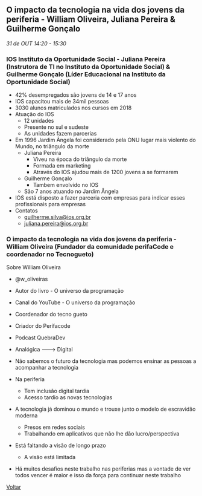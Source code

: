 
## O impacto da tecnologia na vida dos jovens da periferia - William Oliveira, Juliana Pereira & Guilherme Gonçalo
_31 de OUT 14:20 - 15:30_

### IOS Instituto da Oportunidade Social - Juliana Pereira (Instrutora de TI no Instituto da Oportunidade Social) & Guilherme Gonçalo (Líder Educacional na Instituto da Oportunidade Social)
* 42% desempregados são jovens de 14 e 17 anos
* IOS capacitou mais de 34mil pessoas
* 3030 alunos matriculados nos cursos em 2018
* Atuação do IOS
    * 12 unidades
    * Presente no sul e sudeste
    * As unidades fazem parcerias 
* Em 1996 Jardim Ângela foi considerado pela ONU lugar mais violento do Mundo, no triângulo da morte
    * Juliana Pereira
        * Viveu na época do triângulo da morte
        * Formada em marketing
        * Através do IOS ajudou mais de 1200 jovens a se formarem
    * Guilherme Gonçalo
        * Tambem envolvido no IOS
    * São 7 anos atuando no Jardim Ângela
* IOS está disposto a fazer parceria com empresas para indicar esses profissionais para empresas
* Contatos
    * guilherme.silva@ios.org.br
    * juliana.pereira@ios.org.br

### O impacto da tecnologia na vida dos jovens da periferia - William Oliveira (Fundador da comunidade perifaCode e coordenador no Tecnogueto)

Sobre William Oliveira
* @w_oliveiras
* Autor do livro - O universo da programação
* Canal do YouTube - O universo da programação
* Coordenador do tecno gueto
* Criador do Perífacode
* Podcast QuebraDev

* Analógica ---> Digital

* Não sabemos o futuro da tecnologia mas podemos ensinar as pessoas a acompanhar a tecnologia

* Na periferia 
    * Tem inclusão digital tardia
    * Acesso tardio as novas tecnologias

* A tecnologia já dominou o mundo e trouxe junto o modelo de escravidão moderna
    * Presos em redes sociais
    * Trabalhando em aplicativos que não lhe dão lucro/perspectiva

* Está faltando a visão de longo prazo
    * A visão está limitada

* Há muitos desafios neste trabalho nas periferias mas a vontade de ver todos vencer é maior e isso da força para continuar neste trabalho


[Voltar](/webbr2019)